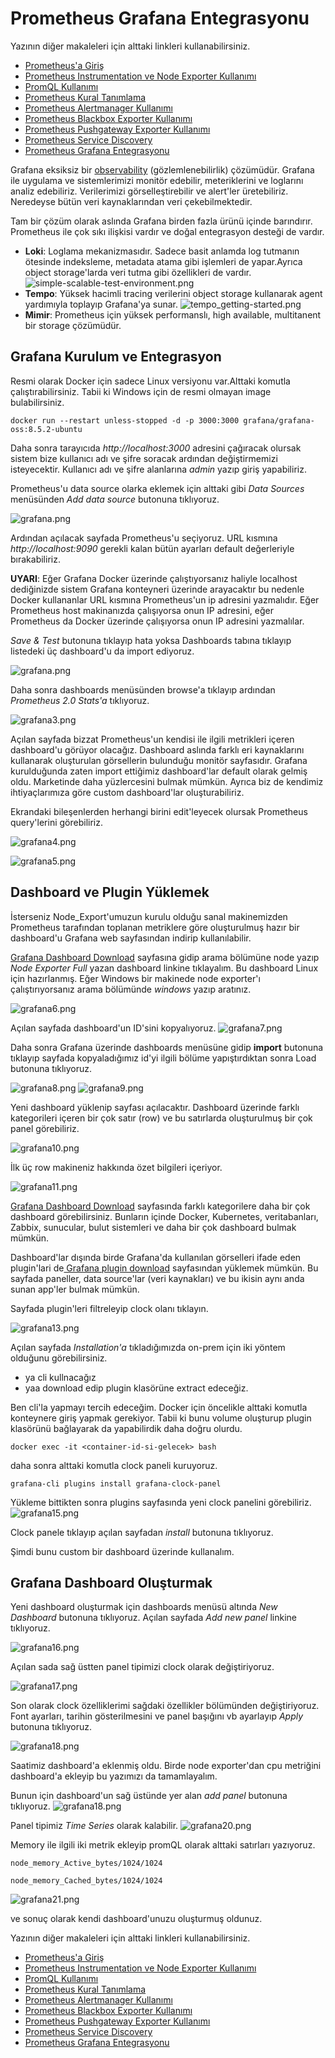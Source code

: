 # Prometheus Grafana Entegrasyonu 

Yazının diğer makaleleri için alttaki linkleri kullanabilirsiniz.
- [Prometheus'a Giriş](1.prometheus-nedir.md)
- [Prometheus Instrumentation ve Node Exporter Kullanımı](2.instrumentation.md)
- [PromQL Kullanımı](3.quering.md)
- [Prometheus Kural Tanımlama](4.configuring_rules.md)
- [Prometheus Alertmanager Kullanımı](5.alertmanager.md)
- [Prometheus Blackbox Exporter Kullanımı](6.blackbox_exporter.md)
- [Prometheus Pushgateway Exporter Kullanımı](7.pushgateway.md)
- [Prometheus Service Discovery](8.service_discovery.md)
- [Prometheus Grafana Entegrasyonu](9.grafana_integration.md)
 
 
Grafana eksiksiz bir [observability](https://en.wikiversity.org/wiki/Software_Design/Observability) (gözlemlenebilirlik) çözümüdür. Grafana ile uygulama ve sistemlerimizi monitör edebilir, meteriklerini ve loglarını analiz edebiliriz. Verilerimizi görselleştirebilir ve alert'ler üretebiliriz. Neredeyse bütün veri kaynaklarından veri çekebilmektedir.

Tam bir çözüm olarak aslında Grafana birden fazla ürünü içinde barındırır. Prometheus ile çok sıkı ilişkisi vardır ve doğal entegrasyon desteği de vardır.

- **Loki**: Loglama mekanizmasıdır. Sadece basit anlamda log tutmanın ötesinde indeksleme, metadata atama gibi işlemleri de yapar.Ayrıca object storage'larda veri tutma gibi özellikleri de vardır.
![simple-scalable-test-environment.png](files/simple-scalable-test-environment.png)
- **Tempo**: Yüksek hacimli tracing verilerini object storage kullanarak agent yardımıyla toplayıp Grafana'ya sunar.
![tempo_getting-started.png](files/tempo_getting-started.png)
- **Mimir**: Prometheus  için yüksek performanslı, high available, multitanent bir storage çözümüdür.  


## Grafana Kurulum ve Entegrasyon

Resmi olarak Docker için sadece Linux versiyonu var.Alttaki komutla çalıştırabilirsiniz. Tabii ki Windows için de resmi olmayan image bulabilirsiniz. 

```
docker run --restart unless-stopped -d -p 3000:3000 grafana/grafana-oss:8.5.2-ubuntu

```
Daha sonra tarayıcıda _http://localhost:3000_ adresini çağıracak olursak sistem bize kullanıcı adı ve şifre soracak ardından değiştirmemizi isteyecektir. Kullanıcı adı ve şifre alanlarına _admin_ yazıp giriş yapabiliriz.

Prometheus'u data source olarka eklemek için alttaki gibi _Data Sources_ menüsünden _Add data source_ butonuna tıklıyoruz.

![grafana.png](files/grafana.png)

Ardından açılacak sayfada Prometheus'u seçiyoruz. URL kısmına _http://localhost:9090_ gerekli kalan bütün ayarları default değerleriyle bırakabiliriz. 

**UYARI**: Eğer Grafana Docker üzerinde çalıştıyorsanız haliyle localhost dediğinizde sistem Grafana konteyneri üzerinde arayacaktır bu nedenle Docker kullananlar URL kısmına Prometheus'un ip adresini yazmalıdır. Eğer Prometheus host makinanızda çalışıyorsa onun IP adresini, eğer Prometheus da Docker üzerinde çalışıyorsa onun IP adresini yazmalılar.  

_Save & Test_ butonuna tıklayıp hata yoksa Dashboards tabına tıklayıp listedeki üç dashboard'u da import ediyoruz. 

![grafana.png](files/grafana.png)

Daha sonra dashboards menüsünden browse'a tıklayıp ardından _Prometheus 2.0 Stats'a_ tıklıyoruz. 

![grafana3.png](files/grafana3.png)

Açılan sayfada bizzat Prometheus'un kendisi ile ilgili metrikleri içeren dashboard'u görüyor olacağız. Dashboard aslında farklı eri kaynaklarını kullanarak oluşturulan görsellerin bulunduğu monitör sayfasıdır. Grafana kurulduğunda zaten import ettiğimiz dashboard'lar default olarak gelmiş oldu. Marketinde daha yüzlercesini bulmak mümkün. Ayrıca biz de kendimiz ihtiyaçlarımıza göre custom dashboard'lar oluşturabiliriz.

Ekrandaki bileşenlerden herhangi birini edit'leyecek olursak Prometheus query'lerini görebiliriz.

![grafana4.png](files/grafana4.png)

![grafana5.png](files/grafana5.png)

## Dashboard ve Plugin Yüklemek


İsterseniz Node_Export'umuzun kurulu olduğu sanal makinemizden Prometheus tarafından toplanan metriklere göre oluşturulmuş hazır bir dashboard'u Grafana web sayfasından indirip kullanılabilir. 

[Grafana Dashboard Download](https://grafana.com/grafana/dashboards) sayfasına gidip arama bölümüne node yazıp _Node Exporter Full_ yazan dashboard linkine tıklayalım. Bu dashboard Linux için hazırlanmış. Eğer Windows bir makinede node exporter'ı çalıştırıyorsanız arama bölümünde _windows_ yazıp aratınız. 

![grafana6.png](files/grafana6.png)

Açılan sayfada dashboard'un ID'sini kopyalıyoruz.
![grafana7.png](files/grafana7.png)

Daha sonra Grafana üzerinde dashboards menüsüne gidip __import__ butonuna tıklayıp sayfada kopyaladığımız id'yi ilgili bölüme yapıştırdıktan sonra  Load butonuna tıklıyoruz. 

![grafana8.png](files/grafana8.png)
![grafana9.png](files/grafana9.png)


Yeni dashboard yüklenip sayfası açılacaktır. Dashboard üzerinde farklı kategorileri içeren bir çok satır (row) ve bu satırlarda oluşturulmuş bir çok panel görebiliriz.

![grafana10.png](files/grafana10.png)

İlk üç row makineniz hakkında özet bilgileri içeriyor.

![grafana11.png](files/grafana11.png)

[Grafana Dashboard Download](https://grafana.com/grafana/dashboards) sayfasında farklı kategorilere daha bir çok dashboard görebilirsiniz. Bunların içinde Docker, Kubernetes, veritabanları, Zabbix, sunucular, bulut sistemleri ve daha bir çok dashboard bulmak mümkün.

Dashboard'lar dışında birde Grafana'da kullanılan görselleri ifade eden plugin'lari de[ Grafana plugin download](https://grafana.com/grafana/plugins/) sayfasından yüklemek mümkün.  Bu sayfada paneller, data source'lar (veri kaynakları) ve bu ikisin aynı anda sunan app'ler bulmak mümkün.


Sayfada plugin'leri filtreleyip clock olanı tıklayın. 

![grafana13.png](files/grafana13.png)

Açılan sayfada _Installation'a_ tıkladığımızda on-prem için iki yöntem olduğunu görebilirsiniz.
- ya cli kullnacağız
- yaa download edip plugin klasörüne extract edeceğiz.

Ben cli'la yapmayı tercih edeceğim. Docker için öncelikle alttaki komutla konteynere giriş yapmak gerekiyor. Tabii ki bunu volume oluşturup plugin klasörünü bağlayarak da yapabilirdik daha doğru olurdu.

```
docker exec -it <container-id-si-gelecek> bash 
```
daha sonra alttaki komutla clock paneli kuruyoruz.

```
grafana-cli plugins install grafana-clock-panel
```

Yükleme bittikten sonra plugins sayfasında yeni clock panelini görebiliriz.
![grafana15.png](files/grafana15.png)

Clock panele tıklayıp açılan sayfadan _install_ butonuna tıklıyoruz.


Şimdi bunu custom bir dashboard üzerinde kullanalım.

## Grafana Dashboard Oluşturmak

Yeni dashboard oluşturmak için dashboards menüsü altında _New Dashboard_ butonuna tıklıyoruz. Açılan sayfada _Add new panel_ linkine tıklıyoruz.

![grafana16.png](files/grafana16.png)

Açılan sada sağ üstten panel tipimizi clock olarak değiştiriyoruz.

![grafana17.png](files/grafana17.png)

Son olarak clock özelliklerimi sağdaki özellikler bölümünden değiştiriyoruz. Font ayarları, tarihin gösterilmesini ve panel başığını vb ayarlayıp _Apply_ butonuna tıklıyoruz.

![grafana18.png](files/grafana18.png)

Saatimiz dashboard'a eklenmiş oldu. Birde node exporter'dan cpu metriğini dashboard'a ekleyip bu yazımızı da tamamlayalım.

Bunun için dashboard'un sağ üstünde yer alan _add panel_ butonuna tıklıyoruz.
![grafana18.png](files/grafana19.png)

Panel tipimiz _Time Series_ olarak kalabilir.
![grafana20.png](files/grafana20.png)

Memory ile ilgili iki metrik ekleyip promQL olarak alttaki satırları yazıyoruz.
```
node_memory_Active_bytes/1024/1024

node_memory_Cached_bytes/1024/1024
```

![grafana21.png](files/grafana21.png)

ve sonuç olarak kendi dashboard'unuzu oluşturmuş oldunuz.



Yazının diğer makaleleri için alttaki linkleri kullanabilirsiniz.

- [Prometheus'a Giriş](1.prometheus-nedir.md)
- [Prometheus Instrumentation ve Node Exporter Kullanımı](2.instrumentation.md)
- [PromQL Kullanımı](3.quering.md)
- [Prometheus Kural Tanımlama](4.configuring_rules.md)
- [Prometheus Alertmanager Kullanımı](5.alertmanager.md)
- [Prometheus Blackbox Exporter Kullanımı](6.blackbox_exporter.md)
- [Prometheus Pushgateway Exporter Kullanımı](7.pushgateway.md)
- [Prometheus Service Discovery](8.service_discovery.md)
- [Prometheus Grafana Entegrasyonu](9.grafana_integration.md)